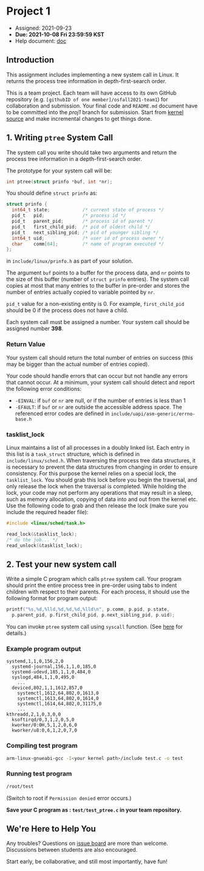 # Project 1

* Assigned: 2021-09-23
* **Due: 2021-10-08 Fri 23:59:59 KST**
* Help document: [doc](https://github.com/ijsilver/osfall2021/blob/main/presentations/2021%20OS%20FALL%20Project1%20Help%20Document%20.pdf)

## Introduction

This assignment includes implementing a new system call in Linux. It returns the process tree information in depth-first-search order.

This is a team project. Each team will have access to its own GitHub repository (e.g. `[githubID of one member]/osfall2021-team1`) for collaboration and submission. Your final code and `README.md` document have to be committed into the _proj1_ branch for submission. Start from [kernel source](https://github.com/ijsilver/tizen-5.0-rpi3/) and make incremental changes to get things done.

## 1. Writing `ptree` System Call 

The system call you write should take two arguments and return the process tree information in a depth-first-search order.

The prototype for your system call will be:
```c
int ptree(struct prinfo *buf, int *nr);
```

You should define `struct prinfo` as:
```c
struct prinfo {
  int64_t state;            /* current state of process */
  pid_t   pid;              /* process id */
  pid_t   parent_pid;       /* process id of parent */
  pid_t   first_child_pid;  /* pid of oldest child */
  pid_t   next_sibling_pid; /* pid of younger sibling */
  int64_t uid;              /* user id of process owner */
  char    comm[64];         /* name of program executed */
};
```
in `include/linux/prinfo.h` as part of your solution.

The argument `buf` points to a buffer for the process data, and `nr` points to the size of this buffer (number of `struct prinfo` entries). The system call copies at most that many entries to the buffer in pre-order and stores the number of entries actually copied to variable pointed by `nr`.

`pid_t` value for a non-existing entity is 0. For example, `first_child_pid` should be 0 if the process does not have a child.

Each system call must be assigned a number. Your system call should be assigned number **398**.

### Return Value

Your system call should return the total number of entries on success (this may be bigger than the actual number of entries copied).

Your code should handle errors that can occur but not handle any errors that cannot occur. At a minimum, your system call should detect and report the following error conditions:
* `-EINVAL`: if `buf` or `nr` are null, or if the number of entries is less than 1
* `-EFAULT`: if `buf` or `nr` are outside the accessible address space.
The referenced error codes are defined in `include/uapi/asm-generic/errno-base.h`

### tasklist_lock

Linux maintains a list of all processes in a doubly linked list. Each entry in this list is a `task_struct` structure, which is defined in `include/linux/sched.h`. When traversing the process tree data structures, it is necessary to prevent the data structures from changing in order to ensure consistency. For this purpose the kernel relies on a special lock, the `tasklist_lock`. You should grab this lock before you begin the traversal, and only release the lock when the traversal is completed. While holding the lock, your code may not perform any operations that may result in a sleep, such as memory allocation, copying of data into and out from the kernel etc. Use the following code to grab and then release the lock (make sure you include the required header file):

```c
#include <linux/sched/task.h>

read_lock(&tasklist_lock);
/* do the job... */
read_unlock(&tasklist_lock);
```
## 2. Test your new system call 

Write a simple C program which calls `ptree` system call. Your program should print the entire process tree in pre-order using tabs to indent children with respect to their parents. For each process, it should use the following format for program output:
```c
printf("%s,%d,%lld,%d,%d,%d,%lld\n", p.comm, p.pid, p.state,
  p.parent_pid, p.first_child_pid, p.next_sibling_pid, p.uid);
```

You can invoke `ptree` system call using `syscall` function. (See [here](https://linux.die.net/man/2/syscall) for details.)

### Example program output

```
systemd,1,1,0,156,2,0
  systemd-journal,156,1,1,0,185,0
  systemd-udevd,185,1,1,0,484,0
  syslogd,484,1,1,0,495,0
    ...
  deviced,802,1,1,1612,857,0
    systemctl,1612,64,802,0,1613,0
    systemctl,1613,64,802,0,1614,0
    systemctl,1614,64,802,0,31175,0
    ...
kthreadd,2,1,0,3,0,0
  ksoftirqd/0,3,1,2,0,5,0
  kworker/0:0H,5,1,2,0,6,0
  kworker/u8:0,6,1,2,0,7,0
```

### Compiling test program

```bash
arm-linux-gnueabi-gcc -I<your kernel path>/include test.c -o test
```

### Running test program

```bash
/root/test
```

(Switch to root if `Permission denied` error occurs.)

**Save your C program as : `test/test_ptree.c` in your team repository.**

## We're Here to Help You

Any troubles? Questions on [issue board](https://github.com/ijsilver/osfall2021/issues) are more than welcome. Discussions between students are also encouraged.

Start early, be collaborative, and still most importantly, have fun!

